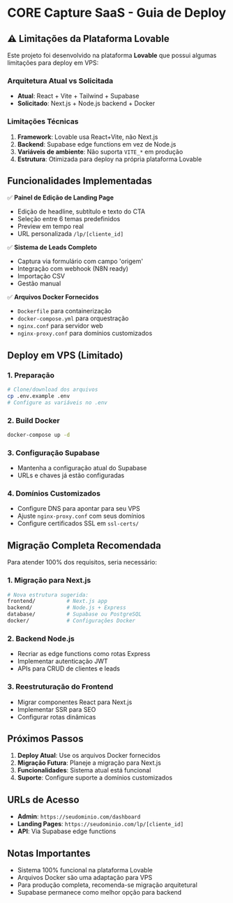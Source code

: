 # CORE Capture SaaS - Guia de Deploy

## ⚠️ Limitações da Plataforma Lovable

Este projeto foi desenvolvido na plataforma **Lovable** que possui algumas limitações para deploy em VPS:

### Arquitetura Atual vs Solicitada
- **Atual**: React + Vite + Tailwind + Supabase
- **Solicitado**: Next.js + Node.js backend + Docker

### Limitações Técnicas
1. **Framework**: Lovable usa React+Vite, não Next.js
2. **Backend**: Supabase edge functions em vez de Node.js
3. **Variáveis de ambiente**: Não suporta `VITE_*` em produção
4. **Estrutura**: Otimizada para deploy na própria plataforma Lovable

## Funcionalidades Implementadas

✅ **Painel de Edição de Landing Page**
- Edição de headline, subtítulo e texto do CTA
- Seleção entre 6 temas predefinidos
- Preview em tempo real
- URL personalizada `/lp/[cliente_id]`

✅ **Sistema de Leads Completo**
- Captura via formulário com campo 'origem'
- Integração com webhook (N8N ready)
- Importação CSV
- Gestão manual

✅ **Arquivos Docker Fornecidos**
- `Dockerfile` para containerização
- `docker-compose.yml` para orquestração
- `nginx.conf` para servidor web
- `nginx-proxy.conf` para domínios customizados

## Deploy em VPS (Limitado)

### 1. Preparação
```bash
# Clone/download dos arquivos
cp .env.example .env
# Configure as variáveis no .env
```

### 2. Build Docker
```bash
docker-compose up -d
```

### 3. Configuração Supabase
- Mantenha a configuração atual do Supabase
- URLs e chaves já estão configuradas

### 4. Domínios Customizados
- Configure DNS para apontar para seu VPS
- Ajuste `nginx-proxy.conf` com seus domínios
- Configure certificados SSL em `ssl-certs/`

## Migração Completa Recomendada

Para atender 100% dos requisitos, seria necessário:

### 1. Migração para Next.js
```bash
# Nova estrutura sugerida:
frontend/          # Next.js app
backend/           # Node.js + Express
database/          # Supabase ou PostgreSQL
docker/            # Configurações Docker
```

### 2. Backend Node.js
- Recriar as edge functions como rotas Express
- Implementar autenticação JWT
- APIs para CRUD de clientes e leads

### 3. Reestruturação do Frontend
- Migrar componentes React para Next.js
- Implementar SSR para SEO
- Configurar rotas dinâmicas

## Próximos Passos

1. **Deploy Atual**: Use os arquivos Docker fornecidos
2. **Migração Futura**: Planeje a migração para Next.js
3. **Funcionalidades**: Sistema atual está funcional
4. **Suporte**: Configure suporte a domínios customizados

## URLs de Acesso

- **Admin**: `https://seudominio.com/dashboard`
- **Landing Pages**: `https://seudominio.com/lp/[cliente_id]`
- **API**: Via Supabase edge functions

## Notas Importantes

- Sistema 100% funcional na plataforma Lovable
- Arquivos Docker são uma adaptação para VPS
- Para produção completa, recomenda-se migração arquitetural
- Supabase permanece como melhor opção para backend
